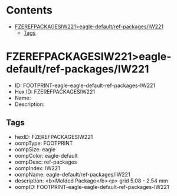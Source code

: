 



Contents
========

* [FZEREFPACKAGESIW221>eagle-default/ref-packages/IW221](#fzerefpackagesiw221eagle-defaultref-packagesiw221)
	* [Tags](#tags)

# FZEREFPACKAGESIW221>eagle-default/ref-packages/IW221

- ID: FOOTPRINT-eagle-eagle-default-ref-packages-IW221
- Hex ID: FZEREFPACKAGESIW221
- Name: 
- Description: 

## Tags

- hexID: FZEREFPACKAGESIW221
- oompType: FOOTPRINT
- oompSize: eagle
- oompColor: eagle-default
- oompDesc: ref-packages
- oompIndex: IW221
- oompName: eagle-default/ref-packages/IW221
- description: &lt;b&gt;Molded Package&lt;/b&gt;&lt;p&gt;&#xD;
grid 5.08 - 2.54 mm
- oompID: FOOTPRINT-eagle-eagle-default-ref-packages-IW221
